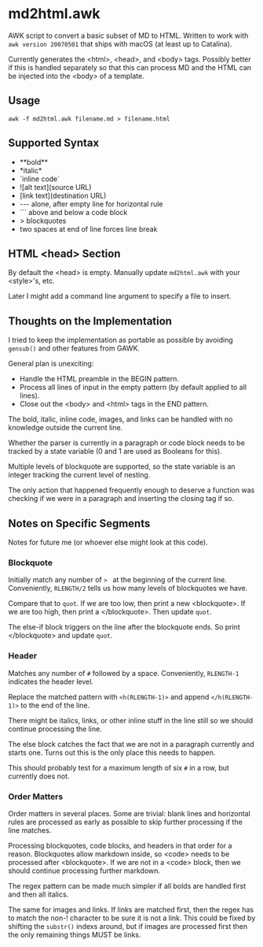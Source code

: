 # md2html.awk
AWK script to convert a basic subset of MD to HTML.  Written to work with `awk version 20070501` that ships with macOS (at least up to Catalina).

Currently generates the \<html\>, \<head\>, and \<body\> tags.  Possibly better if this is handled separately so that this can process MD and the HTML can be injected into the \<body\> of a template.

## Usage
```
awk -f md2html.awk filename.md > filename.html
```

## Supported Syntax
- \*\*bold\*\*
- \*italic\*
- \`inline code\`
- \!\[alt text\]\(source URL\)
- \[link text\]\(destination URL\)
- \-\-\- alone, after empty line for horizontal rule
- \`\`\` above and below a code block
- \> blockquotes
- two spaces at end of line forces line break

## HTML \<head\> Section
By default the \<head\> is empty.  Manually update `md2html.awk` with your \<style\>'s, etc. 

Later I might add a command line argument to specify a file to insert.

## Thoughts on the Implementation
I tried to keep the implementation as portable as possible by avoiding `gensub()` and other features from GAWK.

General plan is unexciting:
- Handle the HTML preamble in the BEGIN pattern.
- Process all lines of input in the empty pattern (by default applied to all lines). 
- Close out the \<body\> and \<html\> tags in the END pattern.

The bold, italic, inline code, images, and links can be handled with no knowledge outside the current line.

Whether the parser is currently in a paragraph or code block needs to be tracked by a state variable (0 and 1 are used as Booleans for this).

Multiple levels of blockquote are supported, so the state variable is an integer tracking the current level of nesting.

The only action that happened frequently enough to deserve a function was checking if we were in a paragraph and inserting the closing tag if so.

## Notes on Specific Segments
Notes for future me (or whoever else might look at this code).

### Blockquote
Initially match any number of `> ` at the beginning of the current line.  Conveniently, `RLENGTH/2` tells us how many levels of blockquotes we have.

Compare that to `quot`.  If we are too low, then print a new \<blockquote\>.  If we are too high, then print a \<\/blockquote\>.  Then update `quot`.

The else-if block triggers on the line after the blockquote ends.  So print \<\/blockquote\> and update `quot`.

### Header
Matches any number of `#` followed by a space.  Conveniently, `RLENGTH-1` indicates the header level.

Replace the matched pattern with `<h(RLENGTH-1)>` and append `</h(RLENGTH-1)>` to the end of the line.

There might be italics, links, or other inline stuff in the line still so we should continue processing the line.

The else block catches the fact that we are not in a paragraph currently and starts one.  Turns out this is the only place this needs to happen.

This should probably test for a maximum length of six `#` in a row, but currently does not.

### Order Matters
Order matters in several places.  Some are trivial: blank lines and horizontal rules are processed as early as possible to skip further processing if the line matches.

Processing blockquotes, code blocks, and headers in that order for a reason.  Blockquotes allow markdown inside, so \<code\> needs to be processed after \<blockquote\>.  If we are not in a \<code\> block, then we should continue processing further markdown.

The regex pattern can be made much simpler if all bolds are handled first and then all italics.  

The same for images and links.  If links are matched first, then the regex has to match the non-! character to be sure it is not a link.  This could be fixed by shifting the `substr()` indexs around, but if images are processed first then the only remaining things MUST be links.


